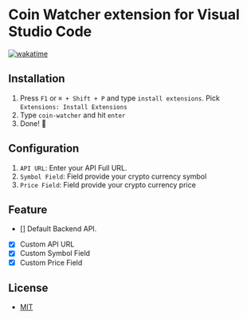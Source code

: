 # Coin Watcher extension for Visual Studio Code

[![wakatime](https://wakatime.com/badge/user/69a6991e-fd50-4014-bf48-61de29252a8e/project/0f623e84-b3e0-43cc-ba05-2969ceb2fbb1.png)](https://wakatime.com/badge/user/69a6991e-fd50-4014-bf48-61de29252a8e/project/0f623e84-b3e0-43cc-ba05-2969ceb2fbb1)

## Installation

1. Press `F1` or `⌘ + Shift + P` and type `install extensions`. Pick `Extensions: Install Extensions`
2. Type `coin-watcher` and hit `enter`
3. Done! 🎉

## Configuration

1. `API URL`: Enter your API Full URL.
2. `Symbol Field`: Field provide your crypto currency symbol
3. `Price Field`: Field provide your crypto currency price

## Feature

- [] Default Backend API.
- [x] Custom API URL
- [x] Custom Symbol Field
- [x] Custom Price Field

## License

- [MIT](./LICENSE)
